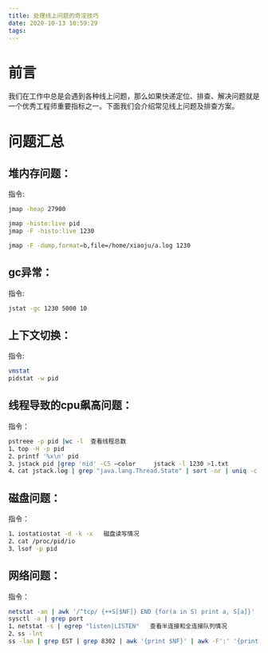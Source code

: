 ```yaml
---
title: 处理线上问题的奇淫技巧
date: 2020-10-13 10:59:29
tags:
---
```


# 前言

我们在工作中总是会遇到各种线上问题，那么如果快递定位、排查、解决问题就是一个优秀工程师重要指标之一。下面我们会介绍常见线上问题及排查方案。

# 问题汇总

## 堆内存问题：

指令:

```bash
jmap -heap 27900

jmap -histo:live pid
jmap -F -histo:live 1230

jmap -F -dump,format=b,file=/home/xiaoju/a.log 1230
```



## gc异常：

指令:

```bash
jstat -gc 1230 5000 10
```



## 上下文切换：

指令:

```bash
vmstat
pidstat -w pid
```



## 线程导致的cpu飙高问题：

指令：

```bash
pstreee -p pid |wc -l  查看线程总数
1、top -H -p pid
2、printf '%x\n' pid
3、jstack pid |grep 'nid' -C5 –color     jstack -l 1230 >1.txt
4、cat jstack.log | grep "java.lang.Thread.State" | sort -nr | uniq -c
```



## 磁盘问题：

指令：

```bash
1、iostatiostat -d -k -x   磁盘读写情况
2、cat /proc/pid/io
3、lsof -p pid
```



## 网络问题：

指令：

```bash
netstat -an | awk '/^tcp/ {++S[$NF]} END {for(a in S) print a, S[a]}'
sysctl -a | grep port
1、netstat -s | egrep "listen|LISTEN"   查看半连接和全连接队列情况
2、ss -lnt   
ss -lan | grep EST | grep 8302 | awk '{print $NF}' | awk -F':' '{print $1}' | sort | uniq -c | sort -gr
```



